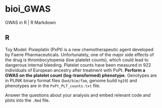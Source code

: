# bioi_GWAS
GWAS in R | R Markdown

R
- 

Toy Model: Pixieplatin (PxPt) is a new chemotherapeutic agent developed by Faerie Pharmaceuticals. Unfortunately, one of the major side effects of the drug is thrombocytopenia (low platelet counts), which could lead to dangerous internal bleeding. Platelet counts have been measured in 922 individuals of European ancestry after treatment with PxPt. **Perform a GWAS on the platelet count (log-transformed) phenotype.** Genotypes are in PLINK binary format files (`bed/bim/fam`, genome build `hg19`) and phenotypes are in the `PxPt_PLT_counts.txt` file.

Answer the questions about your analysis and embed relevant code and plots into the `.Rmd` file.
